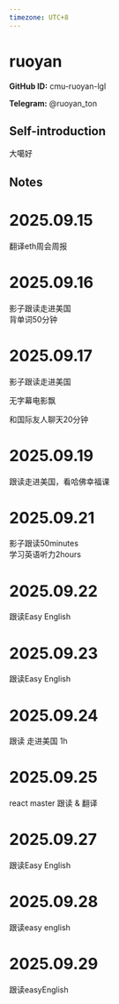 ```yaml
---
timezone: UTC+8
---
```


# ruoyan

**GitHub ID:** cmu-ruoyan-lgl

**Telegram:** @ruoyan_ton

## Self-introduction

大噶好

## Notes
<!-- Content_START -->
# 2025.09.15
<!-- DAILY_CHECKIN_2025-09-15_START -->
翻译eth周会周报
<!-- DAILY_CHECKIN_2025-09-15_END -->


# 2025.09.16
<!-- DAILY_CHECKIN_2025-09-16_START -->
影子跟读走进美国  
背单词50分钟
<!-- DAILY_CHECKIN_2025-09-16_END -->


# 2025.09.17
<!-- DAILY_CHECKIN_2025-09-17_START -->
影子跟读走进美国

无字幕电影飘

和国际友人聊天20分钟
<!-- DAILY_CHECKIN_2025-09-17_END -->


# 2025.09.19
<!-- DAILY_CHECKIN_2025-09-19_START -->
跟读走进美国，看哈佛幸福课
<!-- DAILY_CHECKIN_2025-09-19_END -->


# 2025.09.21
<!-- DAILY_CHECKIN_2025-09-21_START -->
影子跟读50minutes  
学习英语听力2hours
<!-- DAILY_CHECKIN_2025-09-21_END -->


# 2025.09.22
<!-- DAILY_CHECKIN_2025-09-22_START -->
跟读Easy English
<!-- DAILY_CHECKIN_2025-09-22_END -->


# 2025.09.23
<!-- DAILY_CHECKIN_2025-09-23_START -->
跟读Easy English
<!-- DAILY_CHECKIN_2025-09-23_END -->


# 2025.09.24
<!-- DAILY_CHECKIN_2025-09-24_START -->
跟读 走进美国 1h
<!-- DAILY_CHECKIN_2025-09-24_END -->


# 2025.09.25
<!-- DAILY_CHECKIN_2025-09-25_START -->
react master 跟读 & 翻译
<!-- DAILY_CHECKIN_2025-09-25_END -->


# 2025.09.27
<!-- DAILY_CHECKIN_2025-09-27_START -->
跟读Easy English
<!-- DAILY_CHECKIN_2025-09-27_END -->


# 2025.09.28
<!-- DAILY_CHECKIN_2025-09-28_START -->
跟读easy english
<!-- DAILY_CHECKIN_2025-09-28_END -->


# 2025.09.29
<!-- DAILY_CHECKIN_2025-09-29_START -->
跟读easyEnglish
<!-- DAILY_CHECKIN_2025-09-29_END -->
<!-- Content_END -->
